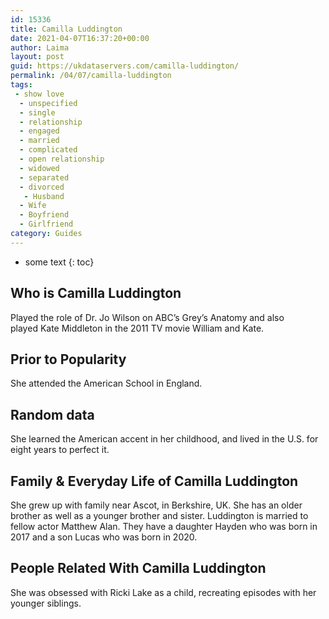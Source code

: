 ```yaml
---
id: 15336
title: Camilla Luddington
date: 2021-04-07T16:37:20+00:00
author: Laima
layout: post
guid: https://ukdataservers.com/camilla-luddington/
permalink: /04/07/camilla-luddington
tags:
 - show love
  - unspecified
  - single
  - relationship
  - engaged
  - married
  - complicated
  - open relationship
  - widowed
  - separated
  - divorced
   - Husband
  - Wife
  - Boyfriend
  - Girlfriend
category: Guides
---
```


* some text
{: toc}


## Who is Camilla Luddington
                  
                  
                  
Played the role of Dr. Jo Wilson on ABC&#8217;s Grey&#8217;s Anatomy and also played Kate Middleton in the 2011 TV movie William and Kate.
                  
              
            
              
            
                
                
                
## Prior to Popularity
                  
                  
                  
She attended the American School in England.
                  
              
            
              
            
                
                
                
## Random data
                  
                  
                  
She learned the American accent in her childhood, and lived in the U.S. for eight years to perfect it.
                  
              
            
              
            
                
                
                
## Family & Everyday Life of Camilla Luddington
                  
                  
                  
She grew up with family near Ascot, in Berkshire, UK. She has an older brother as well as a younger brother and sister. Luddington is married to fellow actor Matthew Alan. They have a daughter Hayden who was born in 2017 and a son Lucas who was born in 2020.
                  
              
            
              
            
                
                
                
## People Related With Camilla Luddington
                  
                  
                  
She was obsessed with Ricki Lake as a child, recreating episodes with her younger siblings.
                  
              
            
              
            
                
              
            
              
              
            
            
              
            
          
          
          